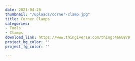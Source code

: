 ```yaml
---
date: 2021-04-26
thumbnail: "/uploads/corner-clamp.jpg"
title: Corner Clamps
categories:
- Tools
- Clamps
download_link: https://www.thingiverse.com/thing:4666879
project_bg_color: ''
project_fg_color: ''

---
```

